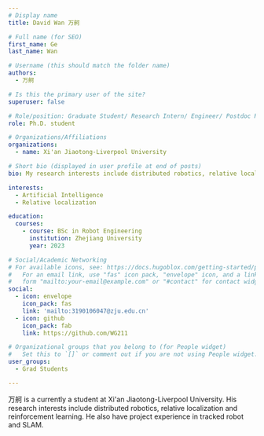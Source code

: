 ```yaml
---
# Display name
title: David Wan 万舸

# Full name (for SEO)
first_name: Ge
last_name: Wan

# Username (this should match the folder name)
authors:
  - 万舸

# Is this the primary user of the site?
superuser: false

# Role/position: Graduate Student/ Research Intern/ Engineer/ Postdoc Researcher
role: Ph.D. student

# Organizations/Affiliations
organizations:
  - name: Xi'an Jiaotong-Liverpool University

# Short bio (displayed in user profile at end of posts)
bio: My research interests include distributed robotics, relative localization and reinforcement learning.

interests:
  - Artificial Intelligence
  - Relative localization

education:
  courses:
    - course: BSc in Robot Engineering
      institution: Zhejiang University
      year: 2023

# Social/Academic Networking
# For available icons, see: https://docs.hugoblox.com/getting-started/page-builder/#icons
#   For an email link, use "fas" icon pack, "envelope" icon, and a link in the
#   form "mailto:your-email@example.com" or "#contact" for contact widget.
social:
  - icon: envelope
    icon_pack: fas
    link: 'mailto:3190106047@zju.edu.cn'
  - icon: github
    icon_pack: fab
    link: https://github.com/WG211

# Organizational groups that you belong to (for People widget)
#   Set this to `[]` or comment out if you are not using People widget.
user_groups:
  - Grad Students

---
```


万舸 is a currently a student at Xi'an Jiaotong-Liverpool University. His research interests include distributed robotics, relative localization and reinforcement learning. He also have project experience in tracked robot and SLAM.
